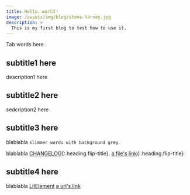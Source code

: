 ```yaml
---
title: Hello，world！
image: /assets/img/blog/steve-harvey.jpg
description: >
  This is my first blog to test how to use it.
---
```


Tab words here.

## subtitle1 here
description1 here

## subtitle2 here
sedcription2 here

## subtitle3 here
blablabla  `slimmer words with background grey`. 

blablabla [CHANGELOG](../../CHANGELOG.md){:.heading.flip-title}.
[a file's link](../../its-address.md){:.heading.flip-title}


## subtitle4 here
blablabla [LitElement](https://lit-element.polymer-project.org) 
[a url's link](https://blablabla)

